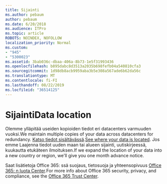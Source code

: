 ```yaml
---
title: Sijainti
ms.author: pebaum
author: pebaum
ms.date: 6/20/2018
ms.audience: ITPro
ms.topic: article
ROBOTS: NOINDEX, NOFOLLOW
localization_priority: Normal
ms.custom:
- "945"
- "5300023"
ms.assetid: 3bab036c-dbaa-406a-8b73-1e5f31993436
ms.openlocfilehash: b895dabc8d3513a2035b698fefb04a540810cfa3
ms.sourcegitcommit: 1d98db8acb9959aba3b5e308a567ade6b62da56c
ms.translationtype: MT
ms.contentlocale: fi-FI
ms.lasthandoff: 08/22/2019
ms.locfileid: "36514125"
---
```

# <a name="data-location"></a><span data-ttu-id="81145-102">Sijainti</span><span class="sxs-lookup"><span data-stu-id="81145-102">Data location</span></span>

<span data-ttu-id="81145-103">Olemme ylläpitää useiden kopioiden tiedot eri datacenters varmuuden vuoksi.</span><span class="sxs-lookup"><span data-stu-id="81145-103">We maintain multiple copies of your data across datacenters for redundancy.</span></span> <span data-ttu-id="81145-104">[Katso tiedot sisältävässä](https://office.com/datamaps).</span><span class="sxs-lookup"><span data-stu-id="81145-104">[See where your data is located](https://office.com/datamaps).</span></span> <span data-ttu-id="81145-105">Jos emme Laajenna tiedot uuden maan tai alueen sijainti, uutiskirjeessä, kuukautta etukäteen ilmoituksen.</span><span class="sxs-lookup"><span data-stu-id="81145-105">If we expand the location of your data into a new country or region, we'll give you one month advance notice.</span></span>
  
<span data-ttu-id="81145-106">Saat lisätietoja Office 365: ssä suojaus, tietosuoja ja yhteensopivuus [Office 365: n luota Center](https://products.office.com/business/office-365-trust-center-welcome).</span><span class="sxs-lookup"><span data-stu-id="81145-106">For more info about Office 365 security, privacy, and compliance, see the [Office 365 Trust Center](https://products.office.com/business/office-365-trust-center-welcome).</span></span>
  